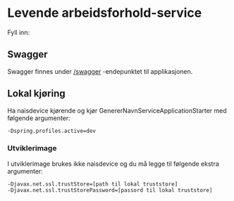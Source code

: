 # Levende arbeidsforhold-service

Fyll inn:

## Swagger

Swagger finnes under [/swagger](https://levende-arbeidsforhold-service.intern.dev.nav.no/swagger) -endepunktet til
applikasjonen.

## Lokal kjøring

Ha naisdevice kjørende og kjør GenererNavnServiceApplicationStarter med følgende argumenter:
```
-Dspring.profiles.active=dev
```

### Utviklerimage

I utviklerimage brukes ikke naisdevice og du må legge til følgende ekstra argumenter:

```
-Djavax.net.ssl.trustStore=[path til lokal truststore]
-Djavax.net.ssl.trustStorePassword=[passord til lokal truststore]
```
